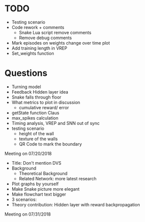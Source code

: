 # TODO
- Testing scenario
- Code rework + comments
  - Snake Lua script remove comments
  - Remove debug comments
- Mark episodes on weights change over time plot
- Add training length in VREP
- Set_weights function

# Questions
- Turning model
- Feedback Hidden layer idea
- Snake falls through floor
- What metrics to plot in discussion
  - cumulative reward/ error
- getState function Claus
- max_spikes calculation
- Timing analysis, VREP and SNN out of sync
- testing scenario
  - height of the wall
  - texture of the walls
  - QR Code to mark the boundary

Meeting on 07/20/2018
- Title: Don't mention DVS
- Background
  - Theoretical Background
  - Related Network: more latest research
- Plot graphs by yourself
- Make Snake picture more elegant
- Make flowchart text bigger
- 3 scenarios:
- Theory contribution: Hidden layer with reward backpropagation

Meeting on 07/31/2018
